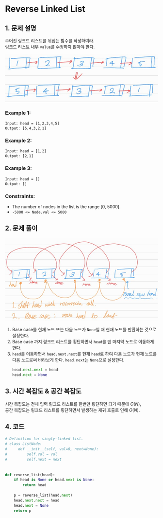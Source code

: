 # Reverse Linked List

## 1. 문제 설명

주어진 링크드 리스트를 뒤집는 함수를 작성하여라.  
링크드 리스트 내부 `value`를 수정하지 않아야 한다.

![img_01](./assets/01.jpg)

### Example 1:

```
Input: head = [1,2,3,4,5]
Output: [5,4,3,2,1]
```

### Example 2:

```
Input: head = [1,2]
Output: [2,1]
```

### Example 3:

```
Input: head = []
Output: []
```

### Constraints:

- The number of nodes in the list is the range [0, 5000].
- `-5000 <= Node.val <= 5000`

## 2. 문제 풀이

![img_02](./assets/02.jpg)

1. Base case를 현재 노드 또는 다음 노드가 `None`일 때 현재 노드를 반환하는 것으로 설정한다.
2. Base case 까지 링크드 리스트를 횡단하면서 `head`를 맨 마지막 노드로 이동하게 한다.
3. `head`를 이동하면서 `head.next.next`를 현재 `head`로 하여 다음 노드가 현재 노드를 다음 노드로써 바라보게 한다. `head.next`는 `None`으로 설정한다.
   ```python 
   head.next.next = head 
   head.next = None
   ```

## 3. 시간 복잡도 & 공간 복잡도

시간 복잡도는 전체 입력 링크드 리스트를 한번만 횡단하면 되기 때문에 $O(N)$,  
공간 복잡도는 링크드 리스트를 횡단하면서 발생하는 재귀 호출로 인해 $O(N)$.

## 4. 코드

```python
# Definition for singly-linked list.
# class ListNode:
#     def __init__(self, val=0, next=None):
#         self.val = val
#         self.next = next


def reverse_list(head):
    if head is None or head.next is None:
        return head

    p = reverse_list(head.next)
    head.next.next = head
    head.next = None
    return p
```
